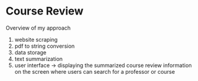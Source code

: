 # Course Review

Overview of my approach

1. website scraping
2. pdf to string conversion
3. data storage
4. text summarization
5. user interface -> displaying the summarized course review information on the
   screen where users can search for a professor or course
